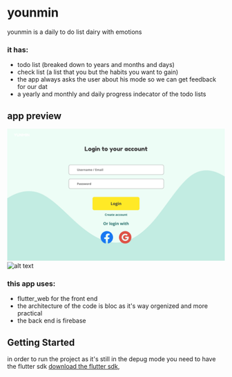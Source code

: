 # younmin

younmin is a daily to do list dairy with emotions 

### it has:  
- todo list (breaked down to years and months and days) 
- check list (a list that you but the habits you want to gain)
- the app always asks the user about his mode so we can get feedback for our dat 
- a yearly and monthly and daily progress indecator of the todo lists


## app preview

![alt text](https://github.com/ahmed4040400/Younmin/blob/9d4f8ed1460ad7d934cccfb7fb87b82c8bcd8e83/5.png)
![alt text](https://github.com/ahmed4040400/Younmin/blob/9d4f8ed1460ad7d934cccfb7fb87b82c8bcd8e83/4png)


### this app uses: 
 - flutter_web for the front end 
 - the architecture of the code is bloc as it's way orgenized and more practical 
 - the back end is firebase  


## Getting Started
  in order to run the project as it's still in the depug mode you need to have the flutter sdk 
  [download the flutter sdk](https://flutter.dev/),
  
  
  
  
